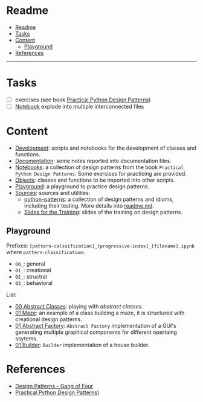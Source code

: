 # Readme

- [Readme](#readme)
- [Tasks](#tasks)
- [Content](#content)
  - [Playground](#playground)
- [References](#references)

---

# Tasks

- [ ] exercises (see book [Practical Python Design Patterns](./src/lnk/[book]%20Practical%20Python%20Design%20Patterns_%20Pythonic%20Solutions%20to%20Common%20Problems.pdf%20-%20Shortcut.lnk))
- [ ] [Notebook](./ntb/practicalPythonDesignPatterns.ipynb)  explode into multiple interconnected files

# Content

- [Development](./dev/): scripts and notebooks for the development of classes and functions.
- [Documentation](./doc/): some notes reported into documentation files.
- [Notebooks](./ntb/): a collection of design patterns from the book `Practical Python Design Patterns`. Some exercises for practicing are provided.
- [Objects](./obj/): classes and functions to be imported into other scripts.
- [Playground](./plg/): a playground to practice design patterns.
- [Sources](./src/): sources and utilities:
  - [python-patterns](./src/python-patterns/): a collection of design patterns and idioms, including their testing. More details into [readme.md](./src/python-patterns/README.md).
  - [Slides for the Training](./src/slides/): slides of the training on design patterns.

## Playground

Prefixes: `[pattern-calssification]_[progressive-index]_[filename].ipynb` where `pattern-classification`:

- `00_`: general
- `01_`: creational
- `02_`: structral
- `03_`: behavioral

List:

- [00 Abstract Classes](./plg/00_01_abstract_classes.ipynb): playing with *abstract classes*.
- [01 Maze](./plg/01_01_creational_patterns_maze.ipynb): an example of a class building a maze, it is structured with creational design patterns.
- [01 Abstract Factory](./plg/01_02_abstract_factory.ipynb): `Abstract Factory` implementation of a GUI's generating multiple graphical components for different opertaing ssytems.
- [01 Builder](./plg/01_03_builder.ipynb): `Builder` implementation of a house builder.

# References

- [Design Patterns - Gang of Four](./lnk/src/[book]%20Design%20Patterns_%20Elements%20of%20Reusable%20Object-Oriented%20Software.pdf%20-%20Shortcut.lnk)
- [Practical Python Design Patterns](./src/lnk/[book]%20Practical%20Python%20Design%20Patterns_%20Pythonic%20Solutions%20to%20Common%20Problems.pdf%20-%20Shortcut.lnk))